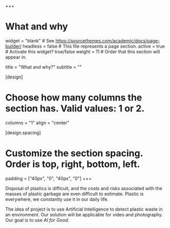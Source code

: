 +++
# What and why
widget = "blank"  # See https://sourcethemes.com/academic/docs/page-builder/
headless = false  # This file represents a page section.
active = true  # Activate this widget? true/false
weight = 11  # Order that this section will appear in.

title = "What and why?"
subtitle = ""

[design]
  # Choose how many columns the section has. Valid values: 1 or 2.
  columns = "1"
  align = "center"
  
[design.spacing]
  # Customize the section spacing. Order is top, right, bottom, left.
  padding = ["40px", "0", "40px", "0"]
+++

Disposal of plastics is difficult, and the costs and risks associated with the masses of plastic garbage are even difficult to estimate. 
Plastic is everywhere, we constantly use it in our daily life.

The idea of project is to use Artificial Intelligence to detect plastic waste in an environment. 
Our solution  will be applicable for video and photography.
Our goal is to use *AI for Good*.
      


